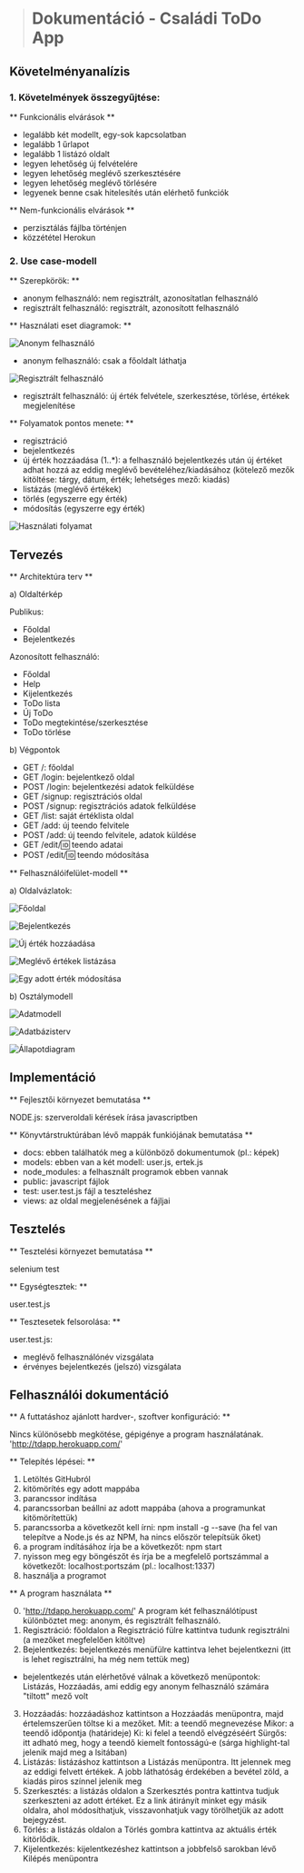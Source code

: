> # Dokumentáció - Családi ToDo App

## Követelményanalízis

### 1. Követelmények összegyűjtése:

** Funkcionális elvárások **

* legalább két modellt, egy-sok kapcsolatban
* legalább 1 űrlapot
* legalább 1 listázó oldalt
* legyen lehetőség új felvételére
* legyen lehetőség meglévő szerkesztésére
* legyen lehetőség meglévő törlésére
* legyenek benne csak hitelesítés után elérhető funkciók
    
** Nem-funkcionális elvárások **

* perzisztálás fájlba történjen
* közzététel Herokun
    
### 2. Use case-modell

** Szerepkörök: **

* anonym felhasználó: nem regisztrált, azonosítatlan felhasználó
* regisztrált felhasználó: regisztrált, azonosított felhasználó
    
** Használati eset diagramok: ** 

![Anonym felhasználó](docs/anonym.jpg)

* anonym felhasználó: csak a főoldalt láthatja

![Regisztrált felhasználó](docs/registered.jpg)

* regisztrált felhasználó: új érték felvétele, szerkesztése, törlése, értékek megjelenítése

** Folyamatok pontos menete: ** 

* regisztráció
* bejelentkezés
* új érték hozzáadása (1..*): a felhasználó bejelentkezés után új értéket adhat hozzá az eddig meglévő bevételéhez/kiadásához (kötelező mezők kitöltése: tárgy, dátum, érték; lehetséges mező: kiadás)
* listázás (meglévő értékek)
* törlés (egyszerre egy érték)
* módosítás (egyszerre egy érték)
    
![Használati folyamat](docs/use_case.jpg)
            
## Tervezés

** Architektúra terv ** 

a) Oldaltérkép

Publikus:
    
- Főoldal
- Bejelentkezés
        
Azonosított felhasználó:
    
- Főoldal
- Help
- Kijelentkezés
- ToDo lista
- Új ToDo
- ToDo megtekintése/szerkesztése
- ToDo törlése
        
b) Végpontok

- GET /: főoldal
- GET /login: bejelentkező oldal
- POST /login: bejelentkezési adatok felküldése
- GET /signup: regisztrációs oldal
- POST /signup: regisztrációs adatok felküldése
- GET /list: saját értéklista oldal
- GET /add: új teendo felvitele
- POST /add: új teendo felvitele, adatok küldése
- GET /edit/:id: teendo adatai
- POST /edit/:id: teendo módosítása
            
** Felhasználóifelület-modell **

a) Oldalvázlatok:
    
![Főoldal](docs/main_page.png)

![Bejelentkezés](docs/login.png)

![Új érték hozzáadása](docs/new.png)

![Meglévő értékek listázása](docs/list.png)

![Egy adott érték módosítása](docs/edit.png)

b) Osztálymodell
    
![Adatmodell](docs/user_teendo.png)

![Adatbázisterv](docs/modell.png)

![Állapotdiagram](docs/state.jpg)

## Implementáció

** Fejlesztői környezet bemutatása **

NODE.js: szerveroldali kérések írása javascriptben
        
** Könyvtárstruktúrában lévő mappák funkiójának bemutatása **

- docs: ebben találhatók meg a különböző dokumentumok (pl.: képek)
- models: ebben van a két modell: user.js, ertek.js
- node_modules: a felhasznált programok ebben vannak
- public: javascript fájlok
- test: user.test.js fájl a teszteléshez
- views: az oldal megjelenésének a fájljai

## Tesztelés

** Tesztelési környezet bemutatása **

selenium test
        
** Egységtesztek: **
    
user.test.js
        
** Tesztesetek felsorolása: **
    
user.test.js: 
- meglévő felhasználónév vizsgálata
- érvényes bejelentkezés (jelszó) vizsgálata

## Felhasználói dokumentáció

** A futtatáshoz ajánlott hardver-, szoftver konfiguráció: **

Nincs különösebb megkötése, gépigénye a program használatának.
'http://tdapp.herokuapp.com/'
        
** Telepítés lépései: **

1. Letöltés GitHubról
2. kitömörítés egy adott mappába
3. parancssor indítása
4. parancssorban beállni az adott mappába (ahova a programunkat kitömörítettük)
5. parancssorba a következőt kell írni: npm install -g --save (ha fel van telepítve a Node.js és az NPM, ha nincs először telepítsük őket)
6. a program indításához írja be a következőt: npm start
7. nyisson meg egy böngészőt és írja be a megfelelő portszámmal a következőt: localhost:portszám (pl.: localhost:1337)
8. használja a programot
        
** A program használata **

0. 'http://tdapp.herokuapp.com/'
A program két felhasználótípust különböztet meg: anonym, és regisztrált felhasználó.
1. Regisztráció: főoldalon a Regisztráció fülre kattintva tudunk regisztrálni (a mezőket megfelelően kitöltve)
2. Bejelentkezés: bejelentkezés menüfülre kattintva lehet bejelentkezni (itt is lehet regisztrálni, ha még nem tettük meg)
- bejelentkezés után elérhetővé válnak a következő menüpontok: Listázás, Hozzáadás, ami eddig egy anonym felhasználó számára "tiltott" mező volt
3. Hozzáadás: hozzáadáshoz kattintson a Hozzáadás menüpontra, majd értelemszerűen töltse ki a mezőket.
Mit: a teendő megnevezése
Mikor: a teendő időpontja (határideje)
Ki: ki felel a teendő elvégzéséért
Sürgős: itt adható meg, hogy a teendő kiemelt fontosságú-e (sárga highlight-tal jelenik majd meg a lsitában)
4. Listázás: listázáshoz kattintson a Listázás menüpontra. Itt jelennek meg az eddigi felvett értékek. A jobb láthatóság érdekében a bevétel zöld, a kiadás piros színnel jelenik meg
5. Szerkesztés: a listázás oldalon a Szerkesztés pontra kattintva tudjuk szerkeszteni az adott értéket. Ez a link átirányít minket egy másik oldalra, ahol módosíthatjuk, visszavonhatjuk vagy törölhetjük az adott bejegyzést.
6. Törlés: a listázás oldalon a Törlés gombra kattintva az aktuális érték kitörlődik.
7. Kijelentkezés: kijelentkezéshez kattintson a jobbfelső sarokban lévő Kilépés menüpontra